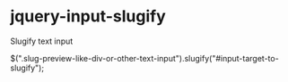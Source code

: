 # jquery-input-slugify
Slugify text input

$(".slug-preview-like-div-or-other-text-input").slugify("#input-target-to-slugify");
